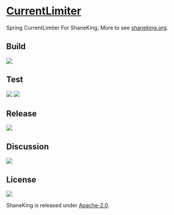 # [CurrentLimiter][]
Spring CurrentLimiter For ShaneKing, More to see [shaneking.org][].

## Build
[![][travis img]][travis]

## Test
[![][codecov img]][codecov]
[![][codacy img]][codacy]

## Release
[![][mavenbadge img]][mavenbadge]

## Discussion
[![][gitter img]][gitter]

## License
[![][license img]][license]

ShaneKing is released under [Apache-2.0][].


[CurrentLimiter]: https://github.com/ShaneKing/org.shaneking.spring.currentlimiter
[shaneking.org]: http://shaneking.org/

[travis]:https://travis-ci.org/ShaneKing/org.shaneking.spring.currentlimiter
[travis img]:https://secure.travis-ci.org/ShaneKing/org.shaneking.spring.currentlimiter.png

[codecov]:https://codecov.io/gh/ShaneKing/org.shaneking.spring.currentlimiter
[codecov img]:https://codecov.io/gh/ShaneKing/org.shaneking.spring.currentlimiter/branch/master/graph/badge.svg
[codacy]:https://www.codacy.com/app/ShaneKing/org.shaneking.spring.currentlimiter
[codacy img]:https://api.codacy.com/project/badge/grade/085cf35320354dcf880c27a96282d4a8

[mavenbadge]:http://search.maven.org/#search%7Cga%7C1%7Cg%3A%22org.shaneking.spring%22%20AND%20a%3A%22org.shaneking.spring.currentlimiter%22
[mavenbadge img]:https://maven-badges.herokuapp.com/maven-central/org.shaneking.spring/org.shaneking.spring.currentlimiter/badge.svg

[gitter]:https://gitter.im/ShaneKing/org.shaneking.spring.currentlimiter?utm_source=badge&utm_medium=badge&utm_campaign=pr-badge
[gitter img]:https://badges.gitter.im/Join%20Chat.svg

[Apache-2.0]: https://opensource.org/licenses/Apache-2.0
[license]:LICENSE
[license img]:https://img.shields.io/badge/License-Apache--2.0-blue.svg
